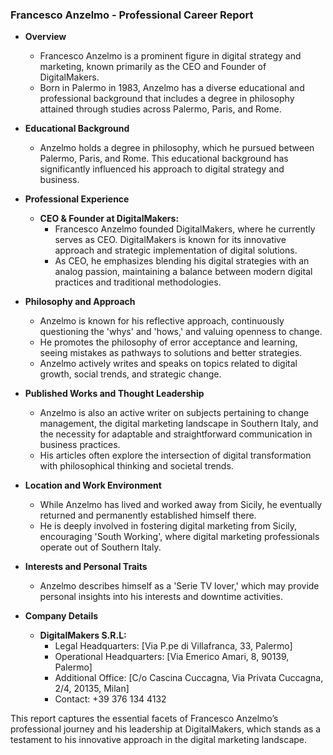 ### Francesco Anzelmo - Professional Career Report

- **Overview**
  - Francesco Anzelmo is a prominent figure in digital strategy and marketing, known primarily as the CEO and Founder of DigitalMakers.
  - Born in Palermo in 1983, Anzelmo has a diverse educational and professional background that includes a degree in philosophy attained through studies across Palermo, Paris, and Rome.

- **Educational Background**
  - Anzelmo holds a degree in philosophy, which he pursued between Palermo, Paris, and Rome. This educational background has significantly influenced his approach to digital strategy and business.

- **Professional Experience**
  - **CEO & Founder at DigitalMakers:** 
    - Francesco Anzelmo founded DigitalMakers, where he currently serves as CEO. DigitalMakers is known for its innovative approach and strategic implementation of digital solutions.
    - As CEO, he emphasizes blending his digital strategies with an analog passion, maintaining a balance between modern digital practices and traditional methodologies.
  
- **Philosophy and Approach**
  - Anzelmo is known for his reflective approach, continuously questioning the 'whys' and 'hows,' and valuing openness to change.
  - He promotes the philosophy of error acceptance and learning, seeing mistakes as pathways to solutions and better strategies.
  - Anzelmo actively writes and speaks on topics related to digital growth, social trends, and strategic change.

- **Published Works and Thought Leadership**
  - Anzelmo is also an active writer on subjects pertaining to change management, the digital marketing landscape in Southern Italy, and the necessity for adaptable and straightforward communication in business practices.
  - His articles often explore the intersection of digital transformation with philosophical thinking and societal trends.

- **Location and Work Environment**
  - While Anzelmo has lived and worked away from Sicily, he eventually returned and permanently established himself there.
  - He is deeply involved in fostering digital marketing from Sicily, encouraging 'South Working', where digital marketing professionals operate out of Southern Italy.

- **Interests and Personal Traits**
  - Anzelmo describes himself as a 'Serie TV lover,' which may provide personal insights into his interests and downtime activities.

- **Company Details**
  - **DigitalMakers S.R.L:**
    - Legal Headquarters: [Via P.pe di Villafranca, 33, Palermo]
    - Operational Headquarters: [Via Emerico Amari, 8, 90139, Palermo]
    - Additional Office: [C/o Cascina Cuccagna, Via Privata Cuccagna, 2/4, 20135, Milan]
    - Contact: +39 376 134 4132

This report captures the essential facets of Francesco Anzelmo’s professional journey and his leadership at DigitalMakers, which stands as a testament to his innovative approach in the digital marketing landscape.